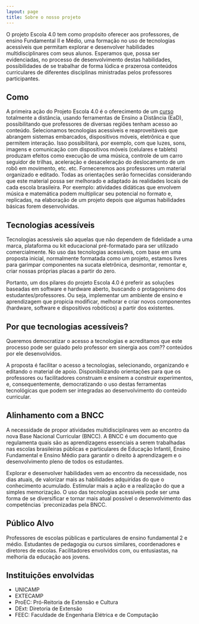 ```yaml
---
layout: page
title: Sobre o nosso projeto
---
```

O projeto Escola 4.0 tem como propósito oferecer aos professores, de ensino Fundamental II e Médio, uma formação no uso de tecnologias acessíveis que permitam explorar e desenvolver habilidades multidisciplinares com seus alunos. Esperamos que, possa ser evidenciadas, no processo de desenvolvimento destas habilidades, possibilidades de se trabalhar de forma lúdica e prazerosa conteúdos curriculares de diferentes disciplinas ministradas pelos professores participantes.


## Como

A primeira ação do Projeto Escola 4.0 é o oferecimento de um [curso](https://www.extecamp.unicamp.br/dados.asp?sigla=%81g%DC%C2%5E%E0%DC%99&of=%F7%12%A8) totalmente a distância, usando ferramentas de Ensino a Distância (EaD), possibilitando que professores de diversas regiões tenham acesso ao conteúdo.
Selecionamos tecnologias acessíveis e reaproveitáveis que abrangem sistemas embarcados, dispositivos móveis, eletrônica e que permitem interação. Isso possibilitará, por exemplo, com que luzes, sons, imagens e comunicação com dispositivos móveis (celulares e tablets) produzam efeitos como execução de uma música, controle de um carro seguidor de trilhas, aceleração e desaceleração do deslocamento de um robô em movimento, etc. etc. Forneceremos aos professores um material organizado e editado. Todas as orientações serão fornecidas considerando que este material possa ser melhorado e adaptado às realidades locais de cada escola brasileira. Por exemplo: atividades didáticas que envolvem música e matemática podem multiplicar seu potencial no formato e, replicadas, na elaboração de um projeto depois que algumas habilidades básicas forem desenvolvidas.


## Tecnologias acessíveis

Tecnologias acessíveis são aquelas que não dependem de fidelidade a uma marca, plataforma ou kit educacional pré-formatado para ser utilizado comercialmente. No uso das tecnologias acessíveis, com base em uma proposta inicial, normalmente formatada como um projeto, estamos livres para garimpar componentes na sucata eletrônica, desmontar, remontar e, criar nossas próprias placas a partir do zero.

Portanto, um dos pilares do projeto Escola 4.0 é preferir as soluções baseadas em software e hardware aberto, buscando o protagonismo dos estudantes/professores. Ou seja, implementar um ambiente de ensino e aprendizagem que propicia modificar, melhorar e criar novos componentes (hardware, software e dispositivos robóticos) a partir dos existentes.


## Por que tecnologias acessíveis?

Queremos democratizar o acesso a tecnologias e acreditamos que este processo pode ser guiado pelo professor em sinergia aos com?? conteúdos por ele desenvolvidos.

A proposta é facilitar o acesso a tecnologias, selecionando, organizando e editando o material de apoio. Disponibilizando orientações para que os professores ou facilitadores construam e ensinem a construir experimentos, e, consequentemente, democratizando o uso destas ferramentas tecnológicas que podem ser integradas ao desenvolvimento do conteúdo curricular.


## Alinhamento com a BNCC

A necessidade de propor atividades multidisciplinares vem ao encontro da nova Base Nacional Curricular (BNCC). A BNCC é um documento que regulamenta quais são as aprendizagens essenciais a serem trabalhadas nas escolas brasileiras públicas e particulares de Educação Infantil, Ensino Fundamental e Ensino Médio para garantir o direito à aprendizagem e o desenvolvimento pleno de todos os estudantes.

Explorar e desenvolver habilidades vem ao encontro da necessidade, nos dias atuais, de valorizar mais as habilidades adquiridas do que o conhecimento acumulado. Estimular mais a ação e a realização do que a simples memorização. O uso das tecnologias acessíveis pode ser uma forma de se diversificar e tornar mais atual possível o desenvolvimento das competências ´preconizadas pela BNCC.


## Público Alvo

Professores de escolas públicas e particulares de ensino fundamental 2 e médio.
Estudantes de pedagogia ou cursos similares, coordenadores e diretores de escolas.
Facilitadores envolvidos com, ou entusiastas, na melhoria da educação aos jovens.


## Instituições envolvidas

- UNICAMP
- EXTECAMP
- ProEC: Pró-Reitoria de Extensão e Cultura
- DExt: Diretoria de Extensão
- FEEC: Faculdade de Engenharia Elétrica e de Computação
